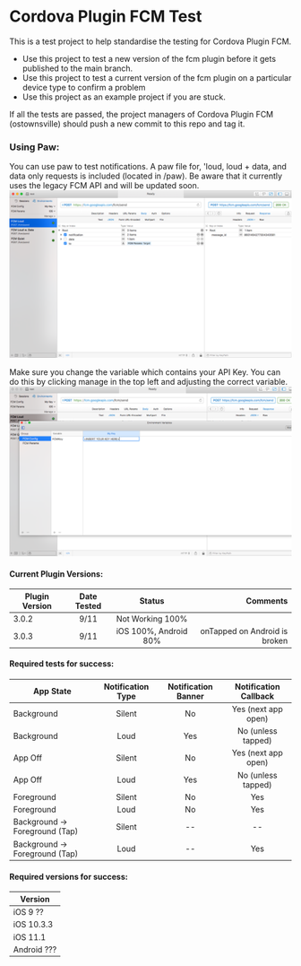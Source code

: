 # Cordova Plugin FCM Test

This is a test project to help standardise the testing for Cordova Plugin FCM.
 - Use this project to test a new version of the fcm plugin before it gets published to the main branch.
 - Use this project to test a current version of the fcm plugin on a particular device type to confirm a problem
 - Use this project as an example project if you are stuck.

If all the tests are passed, the project managers of Cordova Plugin FCM (ostownsville) should push a new commit to this repo and tag it.

### Using Paw:

You can use paw to test notifications. A paw file for, 'loud, loud + data, and data only requests is included (located in /paw). 
Be aware that it currently uses the legacy FCM API and will be updated soon.
![alt text](https://github.com/chrisjpalmer/cordova-plugin-fcm-test/raw/master/paw/paw1.png "Paw Image 1")

Make sure you change the variable which contains your API Key. You can do this by clicking manage in the top left and adjusting the correct variable.
![alt text](https://github.com/chrisjpalmer/cordova-plugin-fcm-test/raw/master/paw/paw2.png "Paw Image 2")

#### Current Plugin Versions:
| Plugin Version| Date Tested | Status  | Comments|
| ------------- |:-------------:|:-------------:| -----:|
| 3.0.2 | 9/11 | Not Working 100% | 
| 3.0.3 | 9/11 | iOS 100%, Android 80% | onTapped on Android is broken | 

#### Required tests for success:
| App State | Notification Type | Notification Banner | Notification Callback |
| ------------- |:-------------:|:-------------:|:-------------:|
| Background | Silent | No | Yes (next app open) |
| Background | Loud | Yes | No (unless tapped) |
| App Off | Silent | No | Yes (next app open) |
| App Off | Loud | Yes | No (unless tapped) |
| Foreground | Silent | No | Yes |
| Foreground | Loud | No | Yes |
| Background -> Foreground (Tap) | Silent | -- | -- |
| Background -> Foreground (Tap) | Loud |  -- | Yes |

#### Required versions for success:
| Version |
| ------------- |
| iOS 9 ?? |
| iOS 10.3.3 |
| iOS 11.1 |
| Android ??? |

